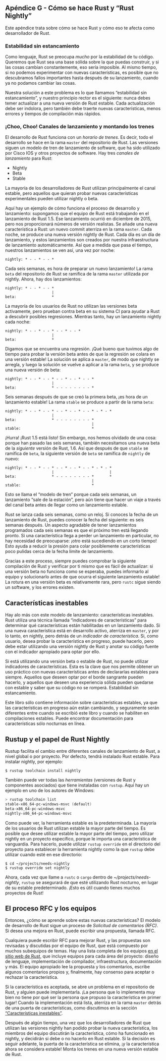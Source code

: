 ## Apéndice G - Cómo se hace Rust y “Rust Nightly”

Este apéndice trata sobre cómo se hace Rust y cómo eso te afecta como
desarrollador de Rust.

### Estabilidad sin estancamiento

Como lenguaje, Rust se preocupa *mucho* por la estabilidad de tu código.
Queremos que Rust sea una base sólida sobre la que puedas construir, y si las
cosas cambian constantemente, eso sería imposible. Al mismo tiempo, si no
podemos experimentar con nuevas características, es posible que no descubramos
fallos importantes hasta después de su lanzamiento, cuando ya no podamos
cambiar las cosas.

Nuestra solución a este problema es lo que llamamos “estabilidad sin
estancamiento”, y nuestro principio rector es el siguiente: nunca debes temer
actualizar a una nueva versión de Rust estable. Cada actualización debe ser
indolora, pero también debe traerte nuevas características, menos errores y
tiempos de compilación más rápidos.

### ¡Choo, Choo! Canales de lanzamiento y montando los trenes

El desarrollo de Rust funciona con un *horario de trenes*. Es decir, todo el
desarrollo se hace en la rama `master` del repositorio de Rust. Las versiones
siguen un modelo de tren de lanzamiento de software, que ha sido utilizado por
Cisco IOS y otros proyectos de software. Hay tres *canales de lanzamiento* para
Rust:

* Nightly
* Beta
* Stable

La mayoría de los desarrolladores de Rust utilizan principalmente el canal
estable, pero aquellos que quieran probar nuevas características experimentales
pueden utilizar nightly o beta.

Aquí hay un ejemplo de cómo funciona el proceso de desarrollo y lanzamiento:
supongamos que el equipo de Rust está trabajando en el lanzamiento de Rust 1.5.
Ese lanzamiento ocurrió en diciembre de 2015, pero nos proporcionará números de
versión realistas. Se añade una nueva característica a Rust: un nuevo commit
aterriza en la rama `master`. Cada noche, se produce una nueva versión nightly
de Rust. Cada día es un día de lanzamiento, y estos lanzamientos son creados
por nuestra infraestructura de lanzamiento automáticamente. Así que a medida
que pasa el tiempo, nuestros lanzamientos se ven así, una vez por noche:

```text
nightly: * - - * - - *
```

Cada seis semanas, es hora de preparar un nuevo lanzamiento! La rama `beta` del
repositorio de Rust se ramifica de la rama `master` utilizada por nightly.
Ahora, hay dos lanzamientos:

```text
nightly: * - - * - - *
                     |
beta:                *
```

La mayoría de los usuarios de Rust no utilizan las versiones beta activamente,
pero prueban contra beta en su sistema CI para ayudar a Rust a descubrir
posibles regresiones. Mientras tanto, hay un lanzamiento nightly cada
noche:

```text
nightly: * - - * - - * - - * - - *
                     |
beta:                *
```

Digamos que se encuentra una regresión. ¡Qué bueno que tuvimos algo de tiempo
para probar la versión beta antes de que la regresión se colara en una versión
estable! La solución se aplica a `master`, de modo que nightly se arregla, y
luego la solución se vuelve a aplicar a la rama `beta`, y se produce una nueva
versión de beta:

```text
nightly: * - - * - - * - - * - - * - - *
                     |
beta:                * - - - - - - - - *
```

Seis semanas después de que se creó la primera beta, ¡es hora de un lanzamiento
estable! La rama `stable` se produce a partir de la rama `beta`:

```text
nightly: * - - * - - * - - * - - * - - * - * - *
                     |
beta:                * - - - - - - - - *
                                       |
stable:                                *
```

¡Hurra! ¡Rust 1.5 está listo! Sin embargo, nos hemos olvidado de una cosa:
porque han pasado las seis semanas, también necesitamos una nueva beta de la
*siguiente* versión de Rust, 1.6. Así que después de que `stable` se ramifica de
`beta`, la siguiente versión de `beta` se ramifica de `nightly` de nuevo:

```text
nightly: * - - * - - * - - * - - * - - * - * - *
                     |                         |
beta:                * - - - - - - - - *       *
                                       |
stable:                                *
```

Esto se llama el “modelo de tren” porque cada seis semanas, un lanzamiento
“sale de la estación”, pero aún tiene que hacer un viaje a través del canal
beta antes de llegar como un lanzamiento estable.

Rust se lanza cada seis semanas, como un reloj. Si conoces la fecha de un
lanzamiento de Rust, puedes conocer la fecha del siguiente: es seis semanas
después. Un aspecto agradable de tener lanzamientos programados cada seis
semanas es que el próximo tren está llegando pronto. Si una característica
llega a perder un lanzamiento en particular, no hay necesidad de preocuparse:
¡otro está sucediendo en un corto tiempo! Esto ayuda a reducir la presión para
colar posiblemente características poco pulidas cerca de la fecha límite de
lanzamiento.

Gracias a este proceso, siempre puedes comprobar la siguiente compilación de
Rust y verificar por ti mismo que es fácil de actualizar: si una versión beta
no funciona como se esperaba, puedes informarlo al equipo y solucionarlo antes
de que ocurra el siguiente lanzamiento estable! La rotura en una versión beta
es relativamente rara, pero `rustc` sigue siendo un software, y los errores
existen.

## Características inestables

Hay alo más con este modelo de lanzamiento: características inestables.
Rust utiliza una técnica llamada “indicadores de características” para
determinar qué características están habilitadas en un lanzamiento dado. Si una
nueva característica está en desarrollo activo, aterriza en `master`, y por lo
tanto, en nightly, pero detrás de un *indicador de característica*. Si, como
usuario, desea probar la característica en progreso, puede hacerlo, pero debe
estar utilizando una versión nightly de Rust y anotar su código fuente con el
indicador apropiado para optar por ello.

Si está utilizando una versión beta o estable de Rust, no puede utilizar
indicadores de características. Esta es la clave que nos permite obtener un uso
práctico con nuevas características antes de declararlas estables para siempre.
Aquellos que deseen optar por el borde sangrante pueden hacerlo, y aquellos que
deseen una experiencia sólida pueden quedarse con estable y saber que su código
no se romperá. Estabilidad sin estancamiento.

Este libro sólo contiene información sobre características estables, ya que las
características en progreso aún están cambiando, y seguramente serán diferentes
entre cuando se escribió este libro y cuando se habiliten en compilaciones
estables. Puede encontrar documentación para características sólo nocturnas en
línea.

## Rustup y el papel de Rust Nightly

Rustup facilita el cambio entre diferentes canales de lanzamiento de Rust, a
nivel global o por proyecto. Por defecto, tendrá instalado Rust estable. Para
instalar nightly, por ejemplo:

```console
$ rustup toolchain install nightly
```

También puede ver todas las *herramientas* (versiones de Rust y componentes
asociados) que tiene instaladas con `rustup`. Aquí hay un ejemplo en uno de los
autores de Windows:

```powershell
> rustup toolchain list
stable-x86_64-pc-windows-msvc (default)
beta-x86_64-pc-windows-msvc
nightly-x86_64-pc-windows-msvc
```

Como puede ver, la herramienta estable es la predeterminada. La mayoría de los
usuarios de Rust utilizan estable la mayor parte del tiempo. Es posible que
desee utilizar estable la mayor parte del tiempo, pero utilizar nightly en un
proyecto específico, porque le importa una característica de vanguardia. Para
hacerlo, puede utilizar `rustup override` en el directorio del proyecto para
establecer la herramienta nightly como la que `rustup` debe utilizar cuando
esté en ese directorio:

```console
$ cd ~/projects/needs-nightly
$ rustup override set nightly
```

Ahora, cada vez que llame a `rustc` o `cargo` dentro de
*~/projects/needs-nightly*, `rustup` se asegurará de que esté utilizando Rust
nocturno, en lugar de su estable predeterminado. ¡Esto es útil cuando tienes
muchos proyectos de Rust!

## El proceso RFC y los equipos

Entonces, ¿cómo se aprende sobre estas nuevas características? El modelo de
desarrollo de Rust sigue un proceso de *Solicitud de comentarios (RFC)*. Si
desea una mejora en Rust, puede escribir una propuesta, llamada RFC.

Cualquiera puede escribir RFC para mejorar Rust, y las propuestas son revisadas
y discutidas por el equipo de Rust, que está compuesto por muchos subequipos de
temas. Hay una lista completa de los equipos [en el sitio web de
Rust](https://www.rust-lang.org/governance), que incluye equipos para cada área
del proyecto: diseño de lenguaje, implementación de compilador, infraestructura,
documentación y más. El equipo apropiado lee la propuesta y los comentarios,
escribe algunos comentarios propios y, finalmente, hay consenso para aceptar o
rechazar la característica.

Si la característica es aceptada, se abre un problema en el repositorio de
Rust, y alguien puede implementarla. ¡La persona que lo implementa muy bien no
tiene por qué ser la persona que propuso la característica en primer lugar!
Cuando la implementación está lista, aterriza en la rama `master` detrás de una
puerta de características, como discutimos en la sección [“Características
inestables”](#características-inestables)<!-- ignore -->.

Después de algún tiempo, una vez que los desarrolladores de Rust que utilizan
las versiones nightly han podido probar la nueva característica, los
miembros del equipo discutirán la característica, cómo ha funcionado en
nightly, y decidirán si debe o no hacerlo en Rust estable. Si la decisión es
seguir adelante, la puerta de la característica se elimina, ¡y la característica
ahora se considera estable! Monta los trenes en una nueva versión estable de
Rust.
